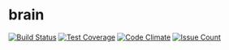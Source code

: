 # brain

[![Build Status](https://travis-ci.org/smartbox-io/brain.svg?branch=master)](https://travis-ci.org/smartbox-io/brain)
[![Test Coverage](https://codeclimate.com/github/smartbox-io/brain/badges/coverage.svg)](https://codeclimate.com/github/smartbox-io/brain/coverage)
[![Code Climate](https://codeclimate.com/github/smartbox-io/brain/badges/gpa.svg)](https://codeclimate.com/github/smartbox-io/brain)
[![Issue Count](https://codeclimate.com/github/smartbox-io/brain/badges/issue_count.svg)](https://codeclimate.com/github/smartbox-io/brain)
